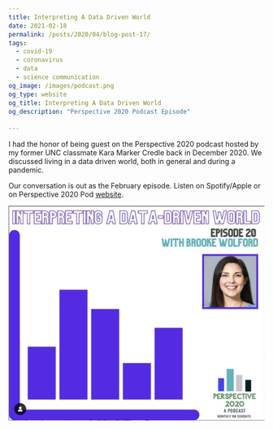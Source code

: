 ```yaml
---
title: Interpreting A Data Driven World
date: 2021-02-18
permalink: /posts/2020/04/blog-post-17/
tags:
  - covid-19
  - coronavirus
  - data
  - science communication
og_image: /images/podcast.png
og_type: website
og_title: Interpreting A Data Driven World
og_description: "Perspective 2020 Podcast Episode"
  
---
```

I had the honor of being  guest on the Perspective 2020 podcast hosted by my former UNC classmate Kara Marker Credle back in December 2020. We discussed living in a data driven world, both in general and during a pandemic. 

Our conversation is out as the February episode. Listen on Spotify/Apple or on Perspective 2020 Pod <a href="https://perspective2020pod.com/interpreting-a-data-driven-world/">website</a>.

<img src="/images/podcast.png" align="center" width="600" alt="Perspective 2020 Pod">


